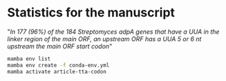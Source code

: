 # Statistics for the manuscript
"*In 177 (96%) of the 184 Streptomyces adpA genes that have a UUA in the linker region of the main ORF, an upstream ORF has a UUA 5 or 6 nt upstream the main ORF start codon*"
```bash
mamba env list
mamba env create -f conda-env.yml
mamba activate article-tta-codon
```

